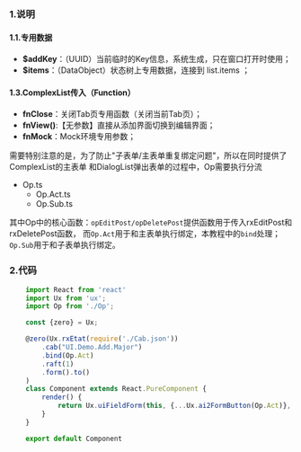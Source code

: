 ### 1.说明

#### 1.1.专用数据

* **$addKey**：（UUID）当前临时的Key信息，系统生成，只在窗口打开时使用；
* **$items**：（DataObject）状态树上专用数据，连接到 list.items ；

#### 1.3.ComplexList传入（Function）

* **fnClose**：关闭Tab页专用函数（关闭当前Tab页）；
* **fnView()**:【无参数】直接从添加界面切换到编辑界面；
* **fnMock**：Mock环境专用参数；

需要特别注意的是，为了防止"子表单/主表单重复绑定问题"，所以在同时提供了ComplexList的主表单
和DialogList弹出表单的过程中，Op需要执行分流

* Op.ts
    * Op.Act.ts
    * Op.Sub.ts

其中Op中的核心函数：`opEditPost/opDeletePost`提供函数用于传入rxEditPost和rxDeletePost函数，
而`Op.Act`用于和主表单执行绑定，本教程中的`bind`处理；`Op.Sub`用于和子表单执行绑定。

### 2.代码

```javascript
    import React from 'react'
    import Ux from 'ux';
    import Op from './Op';

    const {zero} = Ux;

    @zero(Ux.rxEtat(require('./Cab.json'))
        .cab("UI.Demo.Add.Major")
        .bind(Op.Act)
        .raft(1)
        .form().to()
    )
    class Component extends React.PureComponent {
        render() {
            return Ux.uiFieldForm(this, {...Ux.ai2FormButton(Op.Act)}, 1)
        }
    }

    export default Component
 ```